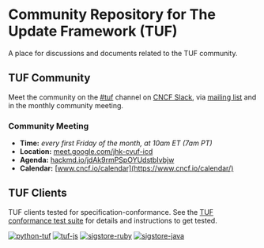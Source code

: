 # Community Repository for The Update Framework (TUF)

A place for discussions and documents related to the TUF community.

## TUF Community

Meet the community on the
[#tuf](https://cloud-native.slack.com/archives/C8NMD3QJ3) channel on
[CNCF Slack](https://slack.cncf.io/), via [mailing list](https://groups.google.com/g/theupdateframework) and in the monthly community meeting.


### Community Meeting

- **Time:** *every first Friday of the month, at 10am ET (7am PT)*
- **Location:** [meet.google.com/jhk-cvuf-icd](https://meet.google.com/jhk-cvuf-icd)
- **Agenda:** [hackmd.io/jdAk9rmPSpOYUdstbIvbjw](https://hackmd.io/jdAk9rmPSpOYUdstbIvbjw)
- **Calendar:** [www.cncf.io/calendar](https://www.cncf.io/calendar/) 


## TUF Clients

TUF clients tested for specification-conformance. See the
[TUF conformance test suite](https://github.com/theupdateframework/tuf-conformance)
for details and instructions to get tested.

[![python-tuf](https://img.shields.io/github/actions/workflow/status/theupdateframework/python-tuf/conformance.yml?branch=develop&label=python-tuf)](https://github.com/theupdateframework/python-tuf/actions/workflows/conformance.yml?query=branch%3Adevelop)
[![tuf-js](https://img.shields.io/github/actions/workflow/status/theupdateframework/tuf-js/conformance.yml?branch=main&label=tuf-js)](https://github.com/theupdateframework/tuf-js/actions/workflows/conformance.yml?query=branch%3Amain)
[![sigstore-ruby](https://img.shields.io/github/check-runs/sigstore/sigstore-ruby/main?nameFilter=TUF%20Ruby%203.4%20%2F%20ubuntu-latest&label=sigstore-ruby)](https://github.com/sigstore/sigstore-ruby/actions/workflows/ci.yml?query=branch%3Amain)
[![sigstore-java](https://img.shields.io/github/actions/workflow/status/sigstore/sigstore-java/tuf-conformance.yml?branch=main&label=sigstore-java)](https://github.com/sigstore/sigstore-java/actions/workflows/conformance.yml?query=branch%3Amain)

